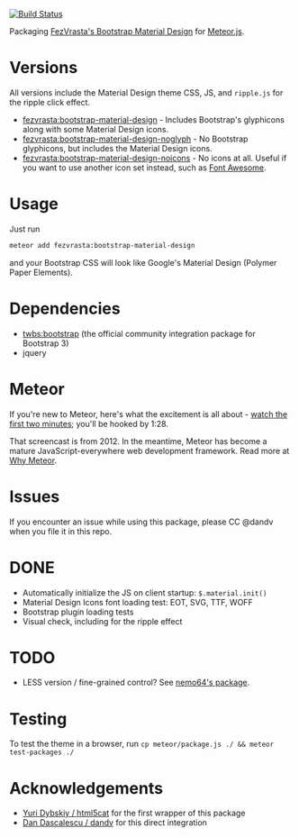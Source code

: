 [![Build Status](https://travis-ci.org/MeteorPackaging/hammer.js.svg?branch=master)](https://travis-ci.org/MeteorPackaging/hammer.js)

Packaging [FezVrasta's Bootstrap Material Design](https://github.com/FezVrasta/bootstrap-material-design)
for [Meteor.js](http://meteor.com).


# Versions

All versions include the Material Design theme CSS, JS, and `ripple.js` for the ripple click effect.

* [fezvrasta:bootstrap-material-design](https://atmospherejs.com/fezvrasta/bootstrap-material-design) - Includes Bootstrap's glyphicons along with some Material Design icons.
* [fezvrasta:bootstrap-material-design-noglyph](https://atmospherejs.com/fezvrasta/bootstrap-material-design-noglyph) - No Bootstrap glyphicons, but includes the Material Design icons.
* [fezvrasta:bootstrap-material-design-noicons](https://atmospherejs.com/fezvrasta/bootstrap-material-design-noicons) - No icons at all. Useful if you want to use another icon set instead, such as [Font Awesome](https://atmospherejs.com/fortawesome/fontawesome).


# Usage

Just run


```sh
meteor add fezvrasta:bootstrap-material-design
```

and your Bootstrap CSS will look like Google's Material Design (Polymer Paper Elements).


# Dependencies

* [twbs:bootstrap](https://atmospherejs.com/twbs/bootstrap) (the official community integration package for Bootstrap 3)
* jquery


# Meteor

If you're new to Meteor, here's what the excitement is all about -
[watch the first two minutes](https://start.js.youtube.com/watch?v=fsi0aJ9yr2o); you'll be hooked by 1:28.

That screencast is from 2012. In the meantime, Meteor has become a mature JavaScript-everywhere web
development framework. Read more at [Why Meteor](http://start.js.meteorpedia.com/read/Why_Meteor).


# Issues

If you encounter an issue while using this package, please CC @dandv when you file it in this repo.


# DONE

* Automatically initialize the JS on client startup: `$.material.init()`
* Material Design Icons font loading test: EOT, SVG, TTF, WOFF
* Bootstrap plugin loading tests
* Visual check, including for the ripple effect


# TODO

* LESS version / fine-grained control? See [nemo64's package](https://github.com/Nemo64/meteor-bootstrap).


# Testing

To test the theme in a browser, run `cp meteor/package.js ./ && meteor test-packages ./`


# Acknowledgements

* [Yuri Dybskiy / html5cat](https://github.com/html5cat) for the first wrapper of this package
* [Dan Dascalescu / dandv](https://github.com/dandv) for this direct integration

